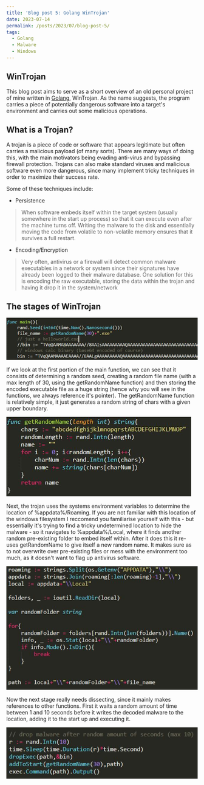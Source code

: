 ```yaml
---
title: 'Blog post 5: Golang WinTrojan'
date: 2023-07-14
permalink: /posts/2023/07/blog-post-5/
tags:
  - Golang
  - Malware
  - Windows
---
```



WinTrojan
------

This blog post aims to serve as a short overview of an old personal project of mine written in [Golang](https://go.dev/), WinTrojan.
As the name suggests, the program carries a piece of potentially dangerous software into a target's environment and carries out some malicious operations.


What is a Trojan?
------

A trojan is a piece of code or software that appears legitimate but often carries a malicious payload (of many sorts). There are many ways of doing this, with the main motivators being evading anti-virus and bypassing firewall protection. 
Trojans can also make standard viruses and malicious software even more dangerous, since many implement tricky techniques in order to maximize their success rate.

Some of these techniques include:
+ Persistence

> When software embeds itself within the target system (usually somewhere in the start up process) so that it can execute even after the machine turns off. Writing the malware to the disk and essentially moving the code from volatile to non-volatile memory ensures that it survives a full restart.

+ Encoding/Encryption

> Very often, antivirus or a firewall will detect common malware executables in a network or system since their signatures have already been logged to their malware database. One solution for this is encoding the raw executable, storing the data within the trojan and having it drop it in the system/network

The stages of WinTrojan
------

![Intro to main](/images/wintrojanCap1.JPG)

If we look at the first portion of the main function, we can see that it consists of determining a random seed, creating a random file name (with a max length of 30, using the getRandomName function) and then storing the encoded executable file as a huge string (hence why you will see in the functions, we always reference it's pointer).
The getRandomName function is relatively simple, it just generates a random string of chars with a given upper boundary.

![getRandomName](/images/wintrojanCap2.JPG)


Next, the trojan uses the systems environment variables to determine the location of %appdata%/Roaming. If you are not familiar with this location of the windows filesystem I reccomend you familiarise yourself with this - but essentially it's trying to find a tricky undetermined location to hide the malware - so it navigates to %appdata%/Local,
where it finds another random pre-existing folder to embed itself within. After it does this it re-uses getRandomName to give itself a new random name.
It makes sure as to not overwrite over pre-existing files or mess with the environment too much, as it doesn't want to flag up antivirus software.

![randomFolder](/images/wintrojanCap3.JPG)


Now the next stage really needs dissecting, since it mainly makes references to other functions. First it waits a random amount of time between 1 and 10 seconds before it writes the decoded malware to the location, adding it to the start up and executing it.

![Last stage of main](/images/wintrojanCap4.JPG)
